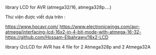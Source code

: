 library LCD for AVR (atmega32/16, atmega328p....)


Thư viện được viết dựa trên :

https://www.hocavr.com/ 
https://www.electronicwings.com/avr-atmega/interfacing-lcd-16x2-in-4-bit-mode-with-atmega-16-32-
https://github.com/Hossam-Elbahrawy/16x2-LCD

library i2cLCD for AVR has 4 file for 2 Atmega328p and 2 Atmega32A
